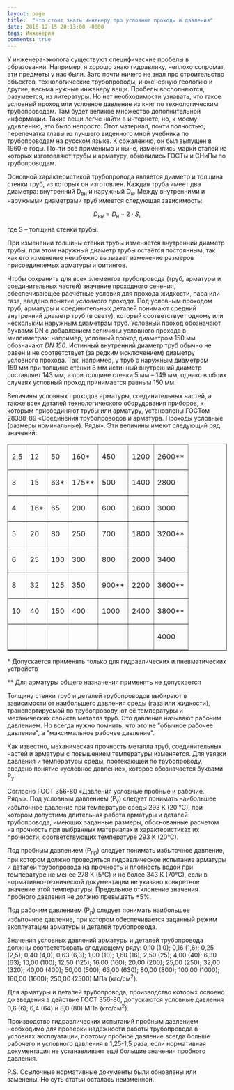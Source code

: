 ```yaml
---
layout: page
title:  "Что стоит знать инженеру про условные проходы и давления"
date: 2016-12-15 20:13:00 -0000
tags: Инженерия
comments: true
---
```


У инженера-эколога существуют специфические пробелы в образовании. Например, я хорошо знаю гидравлику, неплохо сопромат, эти предметы у нас были. Зато почти ничего не знал про строительство объектов, технологические трубопроводы, инженерную геологию и другие, весьма нужные инженеру вещи. Пробелы восполняются, разумеется, из литературы. Но нет необходимости узнавать, что такое условный проход или условное давление из книг по технологическим трубопроводам. Там будет великое множество дополнительной информации. Такие вещи легче найти в интернете, но, к моему удивлению, это было непросто. Этот материал, почти полностью, перепечатка главы из лучшего виденного мной учебника по трубопроводам на русском языке. К сожалению, он был выпущен в 1960-е годы. Почти всё применимо и ныне, изменились марки сталей из которых изготовляют  трубы и арматуру, обновились ГОСТы и СНиПы по трубопроводам.

Основной характеристикой трубопровода является диаметр и толщина стенки труб, из которых он изготовлен. Каждая труба имеет два диаметра: внутренний D<sub>вн</sub> и наружный D<sub>н</sub>. Между внутренними и наружными диаметрами труб имеется следующая зависимость:

$$D_{вн}=D_н - 2 \cdot S,$$
 
где S – толщина стенки трубы.

При изменении толщины стенки трубы изменяется внутренний диаметр трубы, при этом наружный диаметр трубы остаётся постоянным, так как его изменение неизбежно вызывает изменение размеров присоединяемых арматуры и фитингов.

Чтобы сохранить для всех элементов трубопровода (труб, арматуры и соединительных частей) значение проходного сечения, обеспечивающее расчётные условия для прохода жидкости, пара или газа, введено понятие *условного прохода*.  Под условным проходом труб, арматуры и соединительных деталей понимают средний внутренний диаметр труб (в свету), который соответствует одному или нескольким наружным диаметрам труб. Условный проход обозначают буквами DN с добавлением величины условного прохода в миллиметрах: например, условный проход диаметром 150&nbsp;мм обозначают *DN&nbsp;150*. Истинный внутренний диаметр труб обычно не равен и не соответствует (за редким исключением) диаметру условного прохода. Так, например, у труб с наружным диаметром 159&nbsp;мм при толщине стенки 8&nbsp;мм истинный внутренний диаметр составляет 143&nbsp;мм, а при толщине стенки 5&nbsp;мм – 149&nbsp;мм, однако в обоих случаях условный проход принимается равным 150&nbsp;мм.


Величины условных проходов арматуры, соединительных частей, а также всех деталей технологического оборудования приборов, к которым присоединяют трубы или арматуру, установлены ГОСТом 28388-89 «Соединения трубопроводов и арматура. Проходы условные (размеры номинальные). Ряды». Эти величины имеют следующий ряд значений:
 
<table border=1 cellspacing=0 cellpadding=0>
 <tr>
  <td>
  <p>2,5</p>
  </td>
  <td>
  <p>12</p>
  </td>
  <td>
  <p>50</p>
  </td>
  <td>
  <p>160*</p>
  </td>
  <td>
  <p>450</p>
  </td>
  <td>
  <p>1200</p>
  </td>
  <td>
  <p>2600**</p>
  </td>
 </tr>
 <tr>
  <td>
  <p>3</p>
  </td>
  <td>
  <p>15</p>
  </td>
  <td>
  <p>63*</p>
  </td>
  <td>
  <p>175**</p>
  </td>
  <td>
  <p>500</p>
  </td>
  <td>
  <p>1400</p>
  </td>
  <td>
  <p>2800</p>
  </td>
 </tr>
 <tr>
  <td>
  <p>4</p>
  </td>
  <td>
  <p>16*</p>
  </td>
  <td>
  <p>65</p>
  </td>
  <td>
  <p>200</p>
  </td>
  <td>
  <p>600</p>
  </td>
  <td>
  <p>1600</p>
  </td>
  <td>
  <p>3000</p>
  </td>
 </tr>
 <tr>
  <td>
  <p>5</p>
  </td>
  <td>
  <p>20</p>
  </td>
  <td>
  <p>80</p>
  </td>
  <td>
  <p>250</p>
  </td>
  <td>
  <p>700</p>
  </td>
  <td>
  <p>1800</p>
  </td>
  <td>
  <p>3200**</p>
  </td>
 </tr>
 <tr>
  <td>
  <p>6</p>
  </td>
  <td>
  <p>25</p>
  </td>
  <td>
  <p>100</p>
  </td>
  <td>
  <p>300</p>
  </td>
  <td>
  <p>800</p>
  </td>
  <td>
  <p>2000</p>
  </td>
  <td>
  <p>3400</p>
  </td>
 </tr>
 <tr>
  <td>
  <p>8</p>
  </td>
  <td>
  <p>32</p>
  </td>
  <td>
  <p>125</p>
  </td>
  <td>
  <p>350</p>
  </td>
  <td>
  <p>900**</p>
  </td>
  <td>
  <p>2200</p>
  </td>
  <td>
  <p>3600**</p>
  </td>
 </tr>
 <tr>
  <td>
  <p>10</p>
  </td>
  <td>
  <p>40</p>
  </td>
  <td>
  <p>150</p>
  </td>
  <td>
  <p>400</p>
  </td>
  <td>
  <p>1000</p>
  </td>
  <td>
  <p>2400</p>
  </td>
  <td>
  <p>3800**</p>
  </td>
 </tr>
 <tr>
  <td>
  <p>&nbsp;</p>
  </td>
  <td>
  <p>&nbsp;</p>
  </td>
  <td>
  <p>&nbsp;</p>
  </td>
  <td>
  <p>&nbsp;</p>
  </td>
  <td>
  <p>&nbsp;</p>
  </td>
  <td>
  <p>&nbsp;</p>
  </td>
  <td>
  <p>4000</p>
  </td>
 </tr>
</table>

\* Допускается применять только для гидравлических и пневматических устройств

** Для арматуры общего назначения применять не допускается



Толщину стенки труб и деталей трубопроводов выбирают в зависимости от наибольшего давления среды (газа или жидкости), транспортируемой по трубопроводу, от её температуры и механических свойств металла труб. Это давление называют рабочим давлением. Но всегда нужно помнить, что это не "обычное рабочее давление", а "максимальное рабочее давление".


Как известно, механическая прочность металла труб, соединительных частей и арматуры с повышением температуры изменяется. Для увязки давления и температуры среды, протекающей по трубопроводу, введено понятие «условное давление», которое обозначается буквами P<sub>у</sub>.

Согласно ГОСТ 356-80 «Давления условные пробные и рабочие. Ряды». Под условным давлением (P<sub>у</sub>) следует понимать наибольшее избыточное давление при температуре среды 293 К (20 &deg;С), при котором допустима длительная работа арматуры и деталей трубопровода, имеющих заданные размеры, обоснованные расчетом на прочность при выбранных материалах и характеристиках их прочности, соответствующих температуре 293&nbsp;К (20&deg;С).

Под пробным давлением (Р<sub>пр</sub>) следует понимать избыточное давление, при котором должно проводиться гидравлическое испытание арматуры и деталей трубопровода на прочность и плотность водой при температуре не менее 278&nbsp;К (5&deg;С) и не более 343 К (70&deg;С), если в нормативно-технической документации не указано конкретное значение этой температуры. Предельное отклонение значения пробного давления не должно превышать ±5%.

Под рабочим давлением (Р<sub>р</sub>) следует понимать наибольшее избыточное давление, при котором обеспечивается заданный режим эксплуатации арматуры и деталей трубопровода.

Значения условных давлений арматуры и деталей трубопровода должны соответствовать следующему ряду: 0,10 (1,0); 0,16 (1,6); 0,25 (2,5); 0,40 (4,0); 0,63 (6,3); 1,00 (10); 1,60 (16); 2,50 (25); 4,00 (40); 6,30 (63); 10,00 (100); 12,50 (125); 16,00 (160); 20,00 (200); 25,00 (250); 32,00 (320); 40,00 (400); 50,00 (500); 63,00 (630); 80,00 (800); 100,00 (1000); 160,00 (1600); 250,00 (2500) МПа (кгс/см<sup>2</sup>).

Для арматуры и деталей трубопровода, производство которых освоено до введения в действие ГОСТ&nbsp;356-80, допускаются условные давления 0,6 (6); 6,4 (64) и 8,0 (80) МПа (кгс/см<sup>2</sup>). 

Производство гидравлических испытаний пробным давлением необходимо для проверки надёжности работы трубопровода в условиях эксплуатации, поэтому пробное давление всегда больше рабочего и условного давления в 1,25-1,5 раза, если нормативная документация не устанавливает ещё большие значения пробного давления.

P.S. Ссылочные нормативные документы были обновлены или заменены. Но суть статьи осталась неизменной.